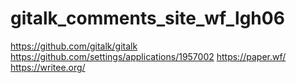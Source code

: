 # gitalk_comments_site_wf_lgh06
https://github.com/gitalk/gitalk
https://github.com/settings/applications/1957002
https://paper.wf/
https://writee.org/
